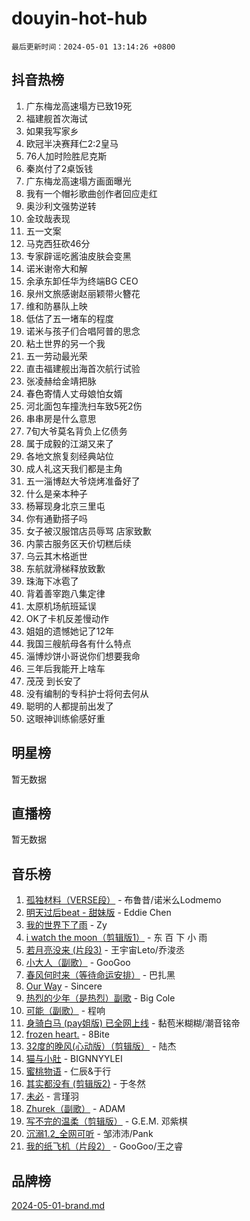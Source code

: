 # douyin-hot-hub

`最后更新时间：2024-05-01 13:14:26 +0800`

## 抖音热榜

1. 广东梅龙高速塌方已致19死
1. 福建舰首次海试
1. 如果我写家乡
1. 欧冠半决赛拜仁2:2皇马
1. 76人加时险胜尼克斯
1. 秦岚付了2桌饭钱
1. 广东梅龙高速塌方画面曝光
1. 我有一个帽衫歌曲创作者回应走红
1. 奥沙利文强势逆转
1. 金玟哉表现
1. 五一文案
1. 马克西狂砍46分
1. 专家辟谣吃酱油皮肤会变黑
1. 诺米谢帝大和解
1. 余承东卸任华为终端BG CEO
1. 泉州文旅感谢赵丽颖带火簪花
1. 维和防暴队上映
1. 低估了五一堵车的程度
1. 诺米与孩子们合唱阿普的思念
1. 粘土世界的另一个我
1. 五一劳动最光荣
1. 直击福建舰出海首次航行试验
1. 张凌赫给金靖把脉
1. 春色寄情人丈母娘怕女婿
1. 河北面包车撞洗扫车致5死2伤
1. 串串房是什么意思
1. 7旬大爷莫名背负上亿债务
1. 属于成毅的江湖又来了
1. 各地文旅复刻经典站位
1. 成人礼这天我们都是主角
1. 五一淄博赵大爷烧烤准备好了
1. 什么是亲本种子
1. 杨幂现身北京三里屯
1. 你有通勤搭子吗
1. 女子被汉服馆店员辱骂 店家致歉
1. 内蒙古服务区天价切糕后续
1. 乌云其木格逝世
1. 东航就滑梯释放致歉
1. 珠海下冰雹了
1. 背着善宰跑八集定律
1. 太原机场航班延误
1. OK了卡机反差慢动作
1. 姐姐的遗憾她记了12年
1. 我国三艘航母各有什么特点
1. 淄博炒饼小哥说你们想要我命
1. 三年后我能开上啥车
1. 茂茂 到长安了
1. 没有编制的专科护士将何去何从
1. 聪明的人都提前出发了
1. 这眼神训练偷感好重

## 明星榜

暂无数据

## 直播榜

暂无数据

## 音乐榜

1. [孤独材料（VERSE段）](https://sf5-hl-cdn-tos.douyinstatic.com/obj/tos-cn-ve-2774/ocX7glDNHYlwFeYrGQfBZoThtvPWy8tCCEBGKQ) - 布鲁昔/诺米么Lodmemo
1. [明天过后beat - 甜妹版](https://sf5-hl-cdn-tos.douyinstatic.com/obj/tos-cn-ve-2774/osMLYeeoMm04CZyaI91XUDF8OzLRLgePKALGHI) - Eddie Chen
1. [我的世界下了雨](https://sf5-hl-cdn-tos.douyinstatic.com/obj/tos-cn-ve-2774/o85sBiwXIByH9bWIMAEEOoiQ1o1m9Afn15BspE) - Zy
1. [i watch the moon（剪辑版1）](https://sf5-hl-cdn-tos.douyinstatic.com/obj/tos-cn-ve-2774/o0I9mSChzHZANMJIEBfkCQzzg6N5WAcVtqft9P) - 东 百 下 小 雨
1. [若月亮没来 (片段3)](https://sf6-cdn-tos.douyinstatic.com/obj/tos-cn-ve-2774/okfyEUsGW1B1ovJi5JiN9IjvAT2lMwA054GoEB) - 王宇宙Leto/乔浚丞
1. [小大人（副歌）](https://sf5-hl-cdn-tos.douyinstatic.com/obj/tos-cn-ve-2774/oIhaDwehWhLFsVIG7QIICLLazDNGJAGg5geeb4) - GooGoo
1. [春风何时来（等待命运安排）](https://sf27-cdn-tos.douyinstatic.com/obj/tos-cn-ve-2774/oICBNbD3gelMfB4WgiD1KI2jQtXZE2FgHLwtsl) - 巴扎黑
1. [Our Way](https://sf27-cdn-tos.douyinstatic.com/obj/tos-cn-ve-2774/o8tPEkQgQNCe0DPeFwZzYrbqLlnzBBrYidWkEZ) - Sincere
1. [热烈的少年（是热烈）副歌](https://sf5-hl-cdn-tos.douyinstatic.com/obj/tos-cn-ve-2774/owVNI0CLDAUMtSz6TEYvfFBFL4UDFFhLfgK8fa) - Big Cole
1. [可能（副歌）](https://sf3-cdn-tos.douyinstatic.com/obj/tos-cn-ve-2774/cde1731888894259b333569393c2fb51) - 程响
1. [身骑白马 (pay姐版) 已全网上线](https://sf5-hl-cdn-tos.douyinstatic.com/obj/tos-cn-ve-2774/oQLO5ZgLsFkaDhdIIveF2zUCgfweY0gWaH4AQG) - 黏苞米糊糊/潮音铭帝
1. [frozen heart.](https://sf27-cdn-tos.douyinstatic.com/obj/tos-cn-ve-2774/oIIWJfyjIACZA9zQMtnJ6hQQhFC4vhCupoRBsO) - 8Bite
1. [32度的晚风(心动版）（剪辑版）](https://sf5-hl-cdn-tos.douyinstatic.com/obj/tos-cn-ve-2774/owNyabsyWdzUulxhoJfK8IBXgp0UMQAHpvGh2B) - 陆杰
1. [猫与小肚](https://sf5-hl-cdn-tos.douyinstatic.com/obj/tos-cn-ve-2774/osZeoClMECgK8DYl6VebABgbchEtPYQjZEnRtd) - BIGNNYYLEI
1. [蜜桃物语](https://sf5-hl-cdn-tos.douyinstatic.com/obj/tos-cn-ve-2774/oIhOSCZtIACtYU4XQkngiW9kCBfVD1Fz9IYeqL) - 仁辰&于行
1. [其实都没有 (剪辑版2)](https://sf5-hl-cdn-tos.douyinstatic.com/obj/tos-cn-ve-2774/oEBNQenHZtBhxYjGgUDQk0BCHTigQafgFlbQ7k) - 于冬然
1. [未必](https://sf3-cdn-tos.douyinstatic.com/obj/tos-cn-ve-2774/ogntQMFnKQDZUgTCYuJgfLEtleYZZFxBQqhhFB) - 言瑾羽
1. [Zhurek（副歌）](https://sf27-cdn-tos.douyinstatic.com/obj/tos-cn-ve-2774/ooQm8FBZQDlf0btEYgVpCcSCQfrdJGBEKZYBGS) - ADAM
1. [写不完的温柔（剪辑版）](https://sf5-hl-cdn-tos.douyinstatic.com/obj/tos-cn-ve-2774/oYBzzZQJ233GfwkemJJffAIWgeIYrjZfWhHTcG) - G.E.M. 邓紫棋
1. [沉溺1.2_全网可听](https://sf5-hl-cdn-tos.douyinstatic.com/obj/tos-cn-ve-2774/ok2QoiBqsWAX9McZmWiI9gAB0EzwD4Xj6yfmtH) - 邹沛沛/Pank
1. [我的纸飞机（片段2）](https://sf5-hl-cdn-tos.douyinstatic.com/obj/tos-cn-ve-2774/oM2ZrKcg2CD5AeRB2gkeXOFB1IxAGJdZPazYHf) - GooGoo/王之睿

## 品牌榜

[2024-05-01-brand.md](2024-05-01-brand.md)
